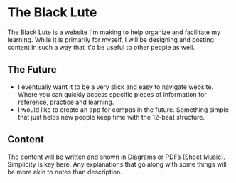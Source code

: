# The Black Lute
The Black Lute is a website I'm making to help organize and facilitate my learning. While it is primarily for myself, I will be designing and posting content in such a way that it'd be useful to other people as well. 

## The Future
- I eventually want it to be a very slick and easy to navigate website. Where you can quickly access specific pieces of information for reference, practice and learning. 
- I would like to create an app for compas in the future. Something simple that just helps new people keep time with the 12-beat structure.

## Content
The content will be written and shown in Diagrams or PDFs (Sheet Music). Simplicity is key here. Any explanations that go along with some things will be more akin to notes than description.